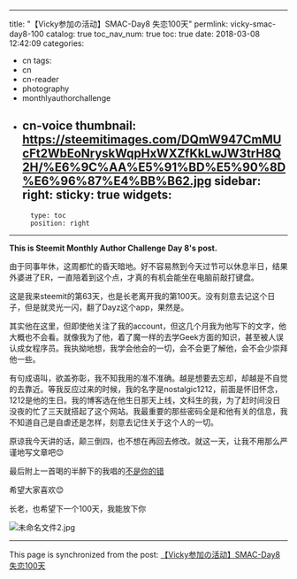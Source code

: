 
---
title: "【Vicky参加の活动】SMAC-Day8 失恋100天"
permlink: vicky-smac-day8-100
catalog: true
toc_nav_num: true
toc: true
date: 2018-03-08 12:42:09
categories:
- cn
tags:
- cn
- cn-reader
- photography
- monthlyauthorchallenge
- cn-voice
thumbnail: https://steemitimages.com/DQmW947CmMUcFt2WbEoNryskWqpHxWXZfKkLwJW3trH8Q2H/%E6%9C%AA%E5%91%BD%E5%90%8D%E6%96%87%E4%BB%B62.jpg
sidebar:
    right:
        sticky: true
widgets:
    -
        type: toc
        position: right
---


**This is Steemit Monthly Author Challenge Day 8's post.**

由于同事年休，这周都忙的昏天暗地。好不容易熬到今天过节可以休息半日，结果外婆进了ER，一直陪着到这个点，才真的有机会能坐在电脑前敲打键盘。

这是我来steemit的第63天，也是长老离开我的第100天。没有刻意去记这个日子，但是就灵光一闪，翻了Dayz这个app，果然是。

其实他在这里，但即使他关注了我的account，但这几个月我为他写下的文字，他大概也不会看。就像我为了他，着了魔一样的去学Geek方面的知识，甚至被人误认成女程序员。我执拗地想，我学会他会的一切，会不会更了解他，会不会少崇拜他一些。

有句成语叫，欲盖弥彰，我不知我用的准不准确。越是想要去忘却，却越是不自觉的去靠近。等我反应过来的时候，我的名字是nostalgic1212，前面是怀旧怀念，1212是他的生日。我的博客选在他生日那天上线，文科生的我，为了赶时间没日没夜的忙了三天就搭起了这个网站。我最重要的那些密码全是和他有关的信息，我不知道自己是自虐还是怎样，刻意去记住关于这个人的一切。

原谅我今天讲的话，颠三倒四，也不想在再回去修改。就这一天，让我不用那么严谨地写文章吧😊

最后附上一首喝的半醉下的我唱的[不是你的错](https://kg3.qq.com/node/play?s=WRAiMMWj914CyWc0&shareuid=649f948126243f8d35&topsource=)

希望大家喜欢😊

长老，也希望下一个100天，我能放下你

![未命名文件2.jpg](https://steemitimages.com/DQmW947CmMUcFt2WbEoNryskWqpHxWXZfKkLwJW3trH8Q2H/%E6%9C%AA%E5%91%BD%E5%90%8D%E6%96%87%E4%BB%B62.jpg)

- - -

This page is synchronized from the post: [【Vicky参加の活动】SMAC-Day8 失恋100天](https://steemit.com/@nostalgic1212/vicky-smac-day8-100)
